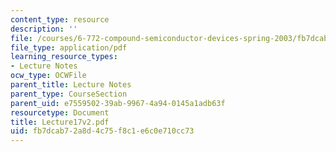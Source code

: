 ```yaml
---
content_type: resource
description: ''
file: /courses/6-772-compound-semiconductor-devices-spring-2003/fb7dcab72a8d4c75f8c1e6c0e710cc73_Lecture17v2.pdf
file_type: application/pdf
learning_resource_types:
- Lecture Notes
ocw_type: OCWFile
parent_title: Lecture Notes
parent_type: CourseSection
parent_uid: e7559502-39ab-9967-4a94-0145a1adb63f
resourcetype: Document
title: Lecture17v2.pdf
uid: fb7dcab7-2a8d-4c75-f8c1-e6c0e710cc73
---
```

